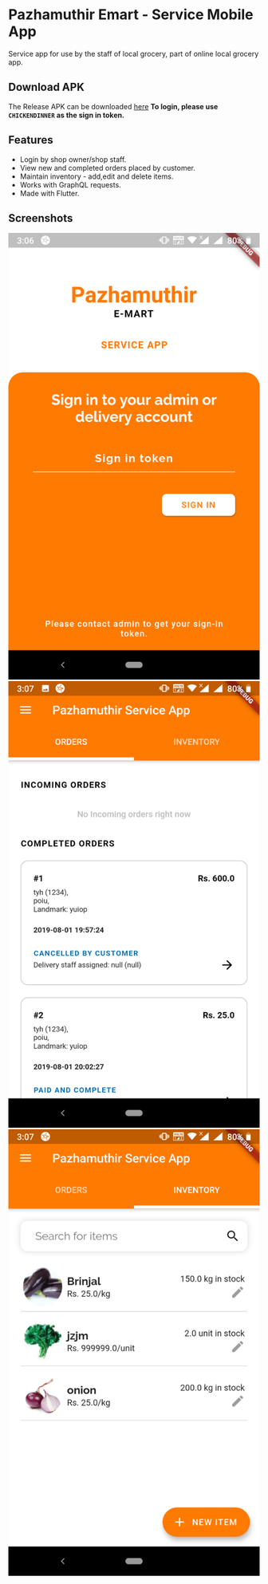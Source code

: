 # Pazhamuthir Emart - Service Mobile App

Service app for use by the staff of local grocery, part of online local grocery app. 

## Download APK

The Release APK can be downloaded [here](https://drive.google.com/open?id=1tcM05SKi0KyejVf2IJ_Kvv0Hz7H_2Pvf)
__To login, please use `CHICKENDINNER` as the sign in token.__

## Features

- Login by shop owner/shop staff.
- View new and completed orders placed by customer.
- Maintain inventory - add,edit and delete items.
- Works with GraphQL requests.
- Made with Flutter.

## Screenshots

<img src = "https://github.com/sivaperumal644/pazhamudir_emart/blob/master/images/screenshot1.png?raw=true" max-width=200/>
<img src = "https://github.com/sivaperumal644/pazhamudir_emart/blob/master/images/screenshot2.png?raw=true" max-width=200/>
<img src = "https://github.com/sivaperumal644/pazhamudir_emart/blob/master/images/screenshot3.png?raw=true" max-width=200/>



